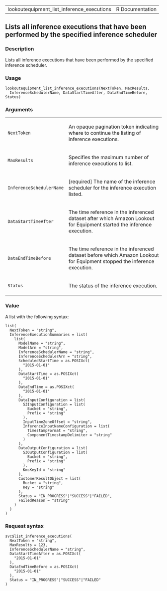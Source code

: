 <table style="width: 100%;">
<tbody>
<tr class="odd">
<td>lookoutequipment_list_inference_executions</td>
<td style="text-align: right;">R Documentation</td>
</tr>
</tbody>
</table>

## Lists all inference executions that have been performed by the specified inference scheduler

### Description

Lists all inference executions that have been performed by the specified
inference scheduler.

### Usage

    lookoutequipment_list_inference_executions(NextToken, MaxResults,
      InferenceSchedulerName, DataStartTimeAfter, DataEndTimeBefore, Status)

### Arguments

<table>
<colgroup>
<col style="width: 35%" />
<col style="width: 65%" />
</colgroup>
<tbody>
<tr class="odd">
<td><code
id="lookoutequipment_list_inference_executions_:_NextToken">NextToken</code></td>
<td><p>An opaque pagination token indicating where to continue the
listing of inference executions.</p></td>
</tr>
<tr class="even">
<td><code
id="lookoutequipment_list_inference_executions_:_MaxResults">MaxResults</code></td>
<td><p>Specifies the maximum number of inference executions to
list.</p></td>
</tr>
<tr class="odd">
<td><code
id="lookoutequipment_list_inference_executions_:_InferenceSchedulerName">InferenceSchedulerName</code></td>
<td><p>[required] The name of the inference scheduler for the inference
execution listed.</p></td>
</tr>
<tr class="even">
<td><code
id="lookoutequipment_list_inference_executions_:_DataStartTimeAfter">DataStartTimeAfter</code></td>
<td><p>The time reference in the inferenced dataset after which Amazon
Lookout for Equipment started the inference execution.</p></td>
</tr>
<tr class="odd">
<td><code
id="lookoutequipment_list_inference_executions_:_DataEndTimeBefore">DataEndTimeBefore</code></td>
<td><p>The time reference in the inferenced dataset before which Amazon
Lookout for Equipment stopped the inference execution.</p></td>
</tr>
<tr class="even">
<td><code
id="lookoutequipment_list_inference_executions_:_Status">Status</code></td>
<td><p>The status of the inference execution.</p></td>
</tr>
</tbody>
</table>

### Value

A list with the following syntax:

    list(
      NextToken = "string",
      InferenceExecutionSummaries = list(
        list(
          ModelName = "string",
          ModelArn = "string",
          InferenceSchedulerName = "string",
          InferenceSchedulerArn = "string",
          ScheduledStartTime = as.POSIXct(
            "2015-01-01"
          ),
          DataStartTime = as.POSIXct(
            "2015-01-01"
          ),
          DataEndTime = as.POSIXct(
            "2015-01-01"
          ),
          DataInputConfiguration = list(
            S3InputConfiguration = list(
              Bucket = "string",
              Prefix = "string"
            ),
            InputTimeZoneOffset = "string",
            InferenceInputNameConfiguration = list(
              TimestampFormat = "string",
              ComponentTimestampDelimiter = "string"
            )
          ),
          DataOutputConfiguration = list(
            S3OutputConfiguration = list(
              Bucket = "string",
              Prefix = "string"
            ),
            KmsKeyId = "string"
          ),
          CustomerResultObject = list(
            Bucket = "string",
            Key = "string"
          ),
          Status = "IN_PROGRESS"|"SUCCESS"|"FAILED",
          FailedReason = "string"
        )
      )
    )

### Request syntax

    svc$list_inference_executions(
      NextToken = "string",
      MaxResults = 123,
      InferenceSchedulerName = "string",
      DataStartTimeAfter = as.POSIXct(
        "2015-01-01"
      ),
      DataEndTimeBefore = as.POSIXct(
        "2015-01-01"
      ),
      Status = "IN_PROGRESS"|"SUCCESS"|"FAILED"
    )

